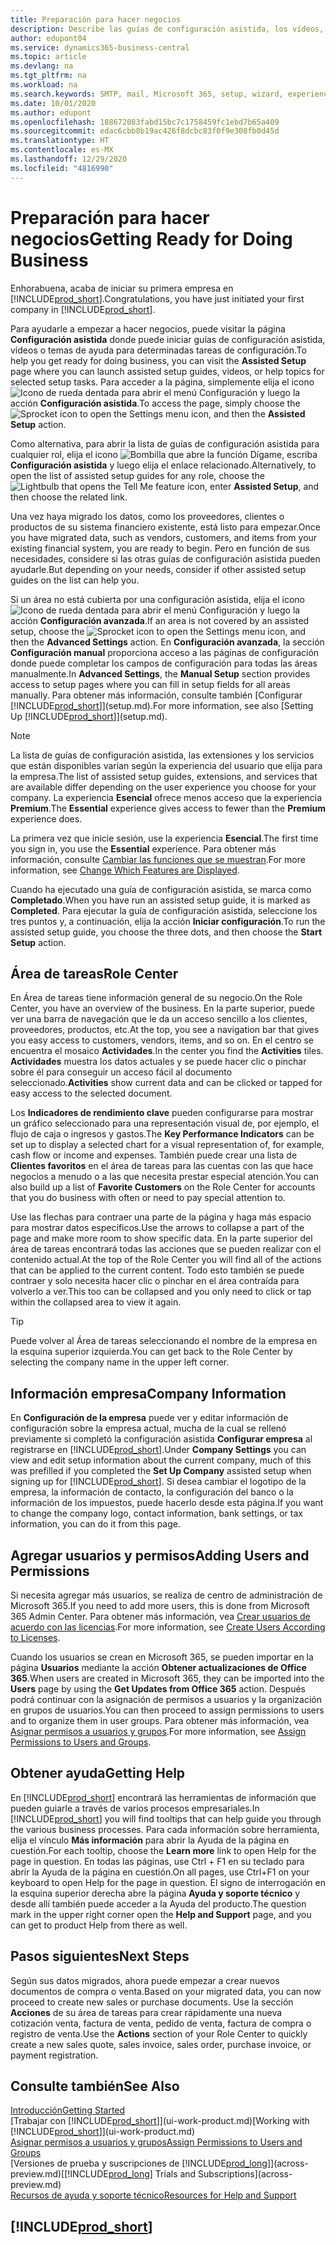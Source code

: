 ```yaml
---
title: Preparación para hacer negocios
description: Describe las guías de configuración asistida, los vídeos, los temas de ayuda y las páginas que se usan para empezar a realizar operaciones empresariales en Business Central.
author: edupont04
ms.service: dynamics365-business-central
ms.topic: article
ms.devlang: na
ms.tgt_pltfrm: na
ms.workload: na
ms.search.keywords: SMTP, mail, Microsoft 365, setup, wizard, experience
ms.date: 10/01/2020
ms.author: edupont
ms.openlocfilehash: 188672083fabd15bc7c1758459fc1ebd7b65a409
ms.sourcegitcommit: edac6cbb8b19ac426f8dcbc83f0f9e308fb0d45d
ms.translationtype: HT
ms.contentlocale: es-MX
ms.lasthandoff: 12/29/2020
ms.locfileid: "4816990"
---
```

# <a name="getting-ready-for-doing-business"></a><span data-ttu-id="f7705-103">Preparación para hacer negocios</span><span class="sxs-lookup"><span data-stu-id="f7705-103">Getting Ready for Doing Business</span></span>

<span data-ttu-id="f7705-104">Enhorabuena, acaba de iniciar su primera empresa en [!INCLUDE[prod_short](includes/prod_short.md)].</span><span class="sxs-lookup"><span data-stu-id="f7705-104">Congratulations, you have just initiated your first company in [!INCLUDE[prod_short](includes/prod_short.md)].</span></span>

<span data-ttu-id="f7705-105">Para ayudarle a empezar a hacer negocios, puede visitar la página **Configuración asistida** donde puede iniciar guías de configuración asistida, vídeos o temas de ayuda para determinadas tareas de configuración.</span><span class="sxs-lookup"><span data-stu-id="f7705-105">To help you get ready for doing business, you can visit the **Assisted Setup** page where you can launch assisted setup guides, videos, or help topics for selected setup tasks.</span></span> <span data-ttu-id="f7705-106">Para acceder a la página, simplemente elija el icono ![Icono de rueda dentada para abrir el menú Configuración](media/ui-experience/settings_icon_small.png) y luego la acción **Configuración asistida**.</span><span class="sxs-lookup"><span data-stu-id="f7705-106">To access the page, simply choose the ![Sprocket icon to open the Settings menu](media/ui-experience/settings_icon_small.png) icon, and then the **Assisted Setup** action.</span></span>

<span data-ttu-id="f7705-107">Como alternativa, para abrir la lista de guías de configuración asistida para cualquier rol, elija el icono ![Bombilla que abre la función Dígame](media/ui-search/search_small.png "Dígame qué desea hacer"), escriba **Configuración asistida** y luego elija el enlace relacionado.</span><span class="sxs-lookup"><span data-stu-id="f7705-107">Alternatively, to open the list of assisted setup guides for any role, choose the ![Lightbulb that opens the Tell Me feature](media/ui-search/search_small.png "Tell me what you want to do") icon, enter **Assisted Setup**, and then choose the related link.</span></span>

<span data-ttu-id="f7705-108">Una vez haya migrado los datos, como los proveedores, clientes o productos de su sistema financiero existente, está listo para empezar.</span><span class="sxs-lookup"><span data-stu-id="f7705-108">Once you have migrated data, such as vendors, customers, and items from your existing financial system, you are ready to begin.</span></span> <span data-ttu-id="f7705-109">Pero en función de sus necesidades, considere si las otras guías de configuración asistida pueden ayudarle.</span><span class="sxs-lookup"><span data-stu-id="f7705-109">But depending on your needs, consider if other assisted setup guides on the list can help you.</span></span>

<span data-ttu-id="f7705-110">Si un área no está cubierta por una configuración asistida, elija el icono ![Icono de rueda dentada para abrir el menú Configuración](media/ui-experience/settings_icon_small.png) y luego la acción **Configuración avanzada**.</span><span class="sxs-lookup"><span data-stu-id="f7705-110">If an area is not covered by an assisted setup, choose the ![Sprocket icon to open the Settings menu](media/ui-experience/settings_icon_small.png) icon, and then the **Advanced Settings** action.</span></span> <span data-ttu-id="f7705-111">En **Configuración avanzada**, la sección **Configuración manual** proporciona acceso a las páginas de configuración donde puede completar los campos de configuración para todas las áreas manualmente.</span><span class="sxs-lookup"><span data-stu-id="f7705-111">In **Advanced Settings**, the **Manual Setup** section provides access to setup pages where you can fill in setup fields for all areas manually.</span></span> <span data-ttu-id="f7705-112">Para obtener más información, consulte también [Configurar [!INCLUDE[prod_short](includes/prod_short.md)]](setup.md).</span><span class="sxs-lookup"><span data-stu-id="f7705-112">For more information, see also [Setting Up [!INCLUDE[prod_short](includes/prod_short.md)]](setup.md).</span></span>

> [!NOTE]  
> <span data-ttu-id="f7705-113">La lista de guías de configuración asistida, las extensiones y los servicios que están disponibles varían según la experiencia del usuario que elija para la empresa.</span><span class="sxs-lookup"><span data-stu-id="f7705-113">The list of assisted setup guides, extensions, and services that are available differ depending on the user experience you choose for your company.</span></span> <span data-ttu-id="f7705-114">La experiencia **Esencial** ofrece menos acceso que la experiencia **Premium**.</span><span class="sxs-lookup"><span data-stu-id="f7705-114">The **Essential** experience gives access to fewer than the **Premium** experience does.</span></span>
>
> <span data-ttu-id="f7705-115">La primera vez que inicie sesión, use la experiencia **Esencial**.</span><span class="sxs-lookup"><span data-stu-id="f7705-115">The first time you sign in, you use the **Essential** experience.</span></span> <span data-ttu-id="f7705-116">Para obtener más información, consulte [Cambiar las funciones que se muestran](ui-experiences.md).</span><span class="sxs-lookup"><span data-stu-id="f7705-116">For more information, see [Change Which Features are Displayed](ui-experiences.md).</span></span>

<span data-ttu-id="f7705-117">Cuando ha ejecutado una guía de configuración asistida, se marca como **Completado**.</span><span class="sxs-lookup"><span data-stu-id="f7705-117">When you have run an assisted setup guide, it is marked as **Completed**.</span></span> <span data-ttu-id="f7705-118">Para ejecutar la guía de configuración asistida, seleccione los tres puntos y, a continuación, elija la acción **Iniciar configuración**.</span><span class="sxs-lookup"><span data-stu-id="f7705-118">To run the assisted setup guide, you choose the three dots, and then choose the **Start Setup** action.</span></span>

## <a name="role-center"></a><span data-ttu-id="f7705-119">Área de tareas</span><span class="sxs-lookup"><span data-stu-id="f7705-119">Role Center</span></span>

<span data-ttu-id="f7705-120">En Área de tareas tiene información general de su negocio.</span><span class="sxs-lookup"><span data-stu-id="f7705-120">On the Role Center, you have an overview of the business.</span></span> <span data-ttu-id="f7705-121">En la parte superior, puede ver una barra de navegación que le da un acceso sencillo a los clientes, proveedores, productos, etc.</span><span class="sxs-lookup"><span data-stu-id="f7705-121">At the top, you see a navigation bar that gives you easy access to customers, vendors, items, and so on.</span></span> <span data-ttu-id="f7705-122">En el centro se encuentra el mosaico **Actividades**.</span><span class="sxs-lookup"><span data-stu-id="f7705-122">In the center you find the **Activities** tiles.</span></span> <span data-ttu-id="f7705-123">**Actividades** muestra los datos actuales y se puede hacer clic o pinchar sobre él para conseguir un acceso fácil al documento seleccionado.</span><span class="sxs-lookup"><span data-stu-id="f7705-123">**Activities** show current data and can be clicked or tapped for easy access to the selected document.</span></span>

<span data-ttu-id="f7705-124">Los **Indicadores de rendimiento clave** pueden configurarse para mostrar un gráfico seleccionado para una representación visual de, por ejemplo, el flujo de caja o ingresos y gastos.</span><span class="sxs-lookup"><span data-stu-id="f7705-124">The **Key Performance Indicators** can be set up to display a selected chart for a visual representation of, for example, cash flow or income and expenses.</span></span> <span data-ttu-id="f7705-125">También puede crear una lista de **Clientes favoritos** en el área de tareas para las cuentas con las que hace negocios a menudo o a las que necesita prestar especial atención.</span><span class="sxs-lookup"><span data-stu-id="f7705-125">You can also build up a list of **Favorite Customers** on the Role Center for accounts that you do business with often or need to pay special attention to.</span></span>

<span data-ttu-id="f7705-126">Use las flechas para contraer una parte de la página y haga más espacio para mostrar datos específicos.</span><span class="sxs-lookup"><span data-stu-id="f7705-126">Use the arrows to collapse a part of the page and make more room to show specific data.</span></span> <span data-ttu-id="f7705-127">En la parte superior del área de tareas encontrará todas las acciones que se pueden realizar con el contenido actual.</span><span class="sxs-lookup"><span data-stu-id="f7705-127">At the top of the Role Center you will find all of the actions that can be applied to the current content.</span></span> <span data-ttu-id="f7705-128">Todo esto también se puede contraer y solo necesita hacer clic o pinchar en el área contraída para volverlo a ver.</span><span class="sxs-lookup"><span data-stu-id="f7705-128">This too can be collapsed and you only need to click or tap within the collapsed area to view it again.</span></span>

> [!TIP]  
> <span data-ttu-id="f7705-129">Puede volver al Área de tareas seleccionando el nombre de la empresa en la esquina superior izquierda.</span><span class="sxs-lookup"><span data-stu-id="f7705-129">You can get back to the Role Center by selecting the company name in the upper left corner.</span></span>

## <a name="company-information"></a><span data-ttu-id="f7705-130">Información empresa</span><span class="sxs-lookup"><span data-stu-id="f7705-130">Company Information</span></span>

<span data-ttu-id="f7705-131">En **Configuración de la empresa** puede ver y editar información de configuración sobre la empresa actual, mucha de la cual se rellenó previamente si completó la configuración asistida **Configurar empresa** al registrarse en [!INCLUDE[prod_short](includes/prod_short.md)].</span><span class="sxs-lookup"><span data-stu-id="f7705-131">Under **Company Settings** you can view and edit setup information about the current company, much of this was prefilled if you completed the **Set Up Company** assisted setup when signing up for [!INCLUDE[prod_short](includes/prod_short.md)].</span></span> <span data-ttu-id="f7705-132">Si desea cambiar el logotipo de la empresa, la información de contacto, la configuración del banco o la información de los impuestos, puede hacerlo desde esta página.</span><span class="sxs-lookup"><span data-stu-id="f7705-132">If you want to change the company logo, contact information, bank settings, or tax information, you can do it from this page.</span></span>  

## <a name="adding-users-and-permissions"></a><span data-ttu-id="f7705-133">Agregar usuarios y permisos</span><span class="sxs-lookup"><span data-stu-id="f7705-133">Adding Users and Permissions</span></span>

<span data-ttu-id="f7705-134">Si necesita agregar más usuarios, se realiza de centro de administración de Microsoft 365.</span><span class="sxs-lookup"><span data-stu-id="f7705-134">If you need to add more users, this is done from Microsoft 365 Admin Center.</span></span> <span data-ttu-id="f7705-135">Para obtener más información, vea [Crear usuarios de acuerdo con las licencias](ui-how-users-permissions.md).</span><span class="sxs-lookup"><span data-stu-id="f7705-135">For more information, see [Create Users According to Licenses](ui-how-users-permissions.md).</span></span>

<span data-ttu-id="f7705-136">Cuando los usuarios se crean en Microsoft 365, se pueden importar en la página **Usuarios** mediante la acción **Obtener actualizaciones de Office 365**.</span><span class="sxs-lookup"><span data-stu-id="f7705-136">When users are created in Microsoft 365, they can be imported into the **Users** page by using the **Get Updates from Office 365** action.</span></span> <span data-ttu-id="f7705-137">Después podrá continuar con la asignación de permisos a usuarios y la organización en grupos de usuarios.</span><span class="sxs-lookup"><span data-stu-id="f7705-137">You can then proceed to assign permissions to users and to organize them in user groups.</span></span> <span data-ttu-id="f7705-138">Para obtener más información, vea [Asignar permisos a usuarios y grupos](ui-define-granular-permissions.md).</span><span class="sxs-lookup"><span data-stu-id="f7705-138">For more information, see [Assign Permissions to Users and Groups](ui-define-granular-permissions.md).</span></span>  

## <a name="getting-help"></a><span data-ttu-id="f7705-139">Obtener ayuda</span><span class="sxs-lookup"><span data-stu-id="f7705-139">Getting Help</span></span>

<span data-ttu-id="f7705-140">En [!INCLUDE[prod_short](includes/prod_short.md)] encontrará las herramientas de información que pueden guiarle a través de varios procesos empresariales.</span><span class="sxs-lookup"><span data-stu-id="f7705-140">In [!INCLUDE[prod_short](includes/prod_short.md)] you will find tooltips that can help guide you through the various business processes.</span></span> <span data-ttu-id="f7705-141">Para cada información sobre herramienta, elija el vínculo **Más información** para abrir la Ayuda de la página en cuestión.</span><span class="sxs-lookup"><span data-stu-id="f7705-141">For each tooltip, choose the **Learn more** link to open Help for the page in question.</span></span> <span data-ttu-id="f7705-142">En todas las páginas, use Ctrl + F1 en su teclado para abrir la Ayuda de la página en cuestión.</span><span class="sxs-lookup"><span data-stu-id="f7705-142">On all pages, use Ctrl+F1 on your keyboard to open Help for the page in question.</span></span> <span data-ttu-id="f7705-143">El signo de interrogación en la esquina superior derecha abre la página **Ayuda y soporte técnico** y desde allí también puede acceder a la Ayuda del producto.</span><span class="sxs-lookup"><span data-stu-id="f7705-143">The question mark in the upper right corner open the **Help and Support** page, and you can get to product Help from there as well.</span></span>

## <a name="next-steps"></a><span data-ttu-id="f7705-144">Pasos siguientes</span><span class="sxs-lookup"><span data-stu-id="f7705-144">Next Steps</span></span>

<span data-ttu-id="f7705-145">Según sus datos migrados, ahora puede empezar a crear nuevos documentos de compra o venta.</span><span class="sxs-lookup"><span data-stu-id="f7705-145">Based on your migrated data, you can now proceed to create new sales or purchase documents.</span></span> <span data-ttu-id="f7705-146">Use la sección **Acciones** de su área de tareas para crear rápidamente una nueva cotización venta, factura de venta, pedido de venta, factura de compra o registro de venta.</span><span class="sxs-lookup"><span data-stu-id="f7705-146">Use the **Actions** section of your Role Center to quickly create a new sales quote, sales invoice, sales order, purchase invoice, or payment registration.</span></span>

## <a name="see-also"></a><span data-ttu-id="f7705-147">Consulte también</span><span class="sxs-lookup"><span data-stu-id="f7705-147">See Also</span></span>

[<span data-ttu-id="f7705-148">Introducción</span><span class="sxs-lookup"><span data-stu-id="f7705-148">Getting Started</span></span>](product-get-started.md)  
<span data-ttu-id="f7705-149">[Trabajar con [!INCLUDE[prod_short](includes/prod_short.md)]](ui-work-product.md)</span><span class="sxs-lookup"><span data-stu-id="f7705-149">[Working with [!INCLUDE[prod_short](includes/prod_short.md)]](ui-work-product.md)</span></span>  
[<span data-ttu-id="f7705-150">Asignar permisos a usuarios y grupos</span><span class="sxs-lookup"><span data-stu-id="f7705-150">Assign Permissions to Users and Groups</span></span>](ui-define-granular-permissions.md)  
<span data-ttu-id="f7705-151">[Versiones de prueba y suscripciones de [!INCLUDE[prod_long](includes/prod_long.md)]](across-preview.md)</span><span class="sxs-lookup"><span data-stu-id="f7705-151">[[!INCLUDE[prod_long](includes/prod_long.md)] Trials and Subscriptions](across-preview.md)</span></span>  
[<span data-ttu-id="f7705-152">Recursos de ayuda y soporte técnico</span><span class="sxs-lookup"><span data-stu-id="f7705-152">Resources for Help and Support</span></span>](product-help-and-support.md)  

## [!INCLUDE[prod_short](includes/free_trial_md.md)]  
